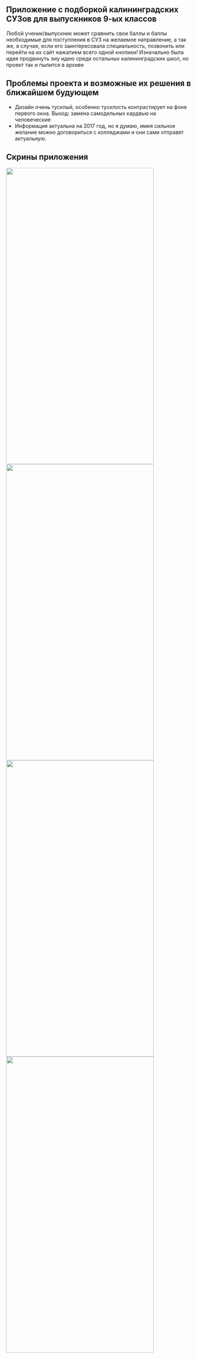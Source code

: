 ## Приложение с подборкой калининградских СУЗов для выпускников 9-ых классов
Любой ученик/выпускник может сравнить свои баллы и баллы необходимые для поступления в СУЗ на желаемое направление, а так же, в случае, если его заинтересовала 
специальность, позвонить или перейти на их сайт нажатием всего одной кнопики! Изначально была идея продвинуть эиу идею среди остальных калининградских школ, но 
проект так и пылится в архиве
## Проблемы проекта и возможные их решения в ближайшем будующем
* Дизайн очень тусклый, особенно тусклость контрастирует на фоне первого окна. Выход: замена самодельных кардвью на человеческие
* Информация актуальна на 2017 год, но я думаю, имея сильное желание можно договориться с колледжами и они сами отправят актуальную.
## Скрины приложения
<img src="https://i.ibb.co/HH5XtqP/photo-2021-01-30-23-01-51.jpg" width="400" height="800"/>
<img src="https://i.ibb.co/qC29vM8/photo-2021-01-30-23-01-53.jpg" width="400" height="800"/>
<img src="https://i.ibb.co/HH5XtqP/photo-2021-01-30-23-01-54.jpg" width="400" height="800"/>
<img src="https://i.ibb.co/HH5XtqP/photo-2021-01-30-23-01-56.jpg" width="400" height="800"/>
